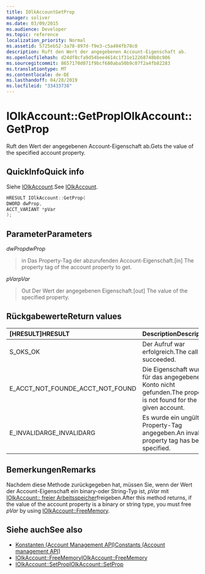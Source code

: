```yaml
---
title: IOlkAccountGetProp
manager: soliver
ms.date: 03/09/2015
ms.audience: Developer
ms.topic: reference
localization_priority: Normal
ms.assetid: 5725eb52-3a78-897d-f9e3-c5a494fb78c0
description: Ruft den Wert der angegebenen Account-Eigenschaft ab.
ms.openlocfilehash: d24df8cfa9d54bee4614c1f31e12268748b8c986
ms.sourcegitcommit: 8657170d071f9bcf680aba50b9c07f2a4fb82283
ms.translationtype: MT
ms.contentlocale: de-DE
ms.lasthandoff: 04/28/2019
ms.locfileid: "33433738"
---
```

# <a name="iolkaccountgetprop"></a><span data-ttu-id="8404c-103">IOlkAccount::GetProp</span><span class="sxs-lookup"><span data-stu-id="8404c-103">IOlkAccount::GetProp</span></span>

<span data-ttu-id="8404c-104">Ruft den Wert der angegebenen Account-Eigenschaft ab.</span><span class="sxs-lookup"><span data-stu-id="8404c-104">Gets the value of the specified account property.</span></span>
  
## <a name="quick-info"></a><span data-ttu-id="8404c-105">QuickInfo</span><span class="sxs-lookup"><span data-stu-id="8404c-105">Quick info</span></span>

<span data-ttu-id="8404c-106">Siehe [IOlkAccount](iolkaccount.md).</span><span class="sxs-lookup"><span data-stu-id="8404c-106">See [IOlkAccount](iolkaccount.md).</span></span>
  
```cpp
HRESULT IOlkAccount::GetProp(  
DWORD dwProp, 
ACCT_VARIANT *pVar 
);
```

## <a name="parameters"></a><span data-ttu-id="8404c-107">Parameter</span><span class="sxs-lookup"><span data-stu-id="8404c-107">Parameters</span></span>

<span data-ttu-id="8404c-108">_dwProp_</span><span class="sxs-lookup"><span data-stu-id="8404c-108">_dwProp_</span></span>
  
> <span data-ttu-id="8404c-109">in Das Property-Tag der abzurufenden Account-Eigenschaft.</span><span class="sxs-lookup"><span data-stu-id="8404c-109">[in] The property tag of the account property to get.</span></span>
    
<span data-ttu-id="8404c-110">_pVar_</span><span class="sxs-lookup"><span data-stu-id="8404c-110">_pVar_</span></span>
  
> <span data-ttu-id="8404c-111">Out Der Wert der angegebenen Eigenschaft.</span><span class="sxs-lookup"><span data-stu-id="8404c-111">[out] The value of the specified property.</span></span>
    
## <a name="return-values"></a><span data-ttu-id="8404c-112">Rückgabewerte</span><span class="sxs-lookup"><span data-stu-id="8404c-112">Return values</span></span>

|<span data-ttu-id="8404c-113">**[HRESULT]**</span><span class="sxs-lookup"><span data-stu-id="8404c-113">**HRESULT**</span></span>|<span data-ttu-id="8404c-114">**Description**</span><span class="sxs-lookup"><span data-stu-id="8404c-114">**Description**</span></span>|
|:-----|:-----|
|<span data-ttu-id="8404c-115">S_OK</span><span class="sxs-lookup"><span data-stu-id="8404c-115">S_OK</span></span>  <br/> |<span data-ttu-id="8404c-116">Der Aufruf war erfolgreich.</span><span class="sxs-lookup"><span data-stu-id="8404c-116">The call succeeded.</span></span>  <br/> |
|<span data-ttu-id="8404c-117">E_ACCT_NOT_FOUND</span><span class="sxs-lookup"><span data-stu-id="8404c-117">E_ACCT_NOT_FOUND</span></span>  <br/> |<span data-ttu-id="8404c-118">Die Eigenschaft wurde für das angegebene Konto nicht gefunden.</span><span class="sxs-lookup"><span data-stu-id="8404c-118">The property is not found for the given account.</span></span>  <br/> |
|<span data-ttu-id="8404c-119">E_INVALIDARG</span><span class="sxs-lookup"><span data-stu-id="8404c-119">E_INVALIDARG</span></span>  <br/> |<span data-ttu-id="8404c-120">Es wurde ein ungültiges Property-Tag angegeben.</span><span class="sxs-lookup"><span data-stu-id="8404c-120">An invalid property tag has been specified.</span></span>  <br/> |
   
## <a name="remarks"></a><span data-ttu-id="8404c-121">Bemerkungen</span><span class="sxs-lookup"><span data-stu-id="8404c-121">Remarks</span></span>

<span data-ttu-id="8404c-122">Nachdem diese Methode zurückgegeben hat, müssen Sie, wenn der Wert der Account-Eigenschaft ein binary-oder String-Typ ist, *pVar* mit [IOlkAccount:: freier Arbeitsspeicher](iolkaccount-freememory.md)freigeben.</span><span class="sxs-lookup"><span data-stu-id="8404c-122">After this method returns, if the value of the account property is a binary or string type, you must free  *pVar*  by using [IOlkAccount::FreeMemory](iolkaccount-freememory.md).</span></span>
  
## <a name="see-also"></a><span data-ttu-id="8404c-123">Siehe auch</span><span class="sxs-lookup"><span data-stu-id="8404c-123">See also</span></span>

- [<span data-ttu-id="8404c-124">Konstanten (Account Management API)</span><span class="sxs-lookup"><span data-stu-id="8404c-124">Constants (Account management API)</span></span>](constants-account-management-api.md) 
- [<span data-ttu-id="8404c-125">IOlkAccount::FreeMemory</span><span class="sxs-lookup"><span data-stu-id="8404c-125">IOlkAccount::FreeMemory</span></span>](iolkaccount-freememory.md)  
- [<span data-ttu-id="8404c-126">IOlkAccount::SetProp</span><span class="sxs-lookup"><span data-stu-id="8404c-126">IOlkAccount::SetProp</span></span>](iolkaccount-setprop.md)

